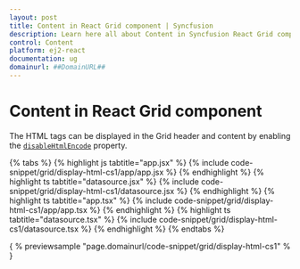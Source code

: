 ```yaml
---
layout: post
title: Content in React Grid component | Syncfusion
description: Learn here all about Content in Syncfusion React Grid component of Syncfusion Essential JS 2 and more.
control: Content 
platform: ej2-react
documentation: ug
domainurl: ##DomainURL##
---
```


# Content in React Grid component

The HTML tags can be displayed in the Grid header and content by enabling the
 [`disableHtmlEncode`](https://ej2.syncfusion.com/angular/documentation/api/grid/column/#disablehtmlencode) property.

{% tabs %}
{% highlight js tabtitle="app.jsx" %}
{% include code-snippet/grid/display-html-cs1/app/app.jsx %}
{% endhighlight %}
{% highlight ts tabtitle="datasource.jsx" %}
{% include code-snippet/grid/display-html-cs1/datasource.jsx %}
{% endhighlight %}
{% highlight ts tabtitle="app.tsx" %}
{% include code-snippet/grid/display-html-cs1/app/app.tsx %}
{% endhighlight %}
{% highlight ts tabtitle="datasource.tsx" %}
{% include code-snippet/grid/display-html-cs1/datasource.tsx %}
{% endhighlight %}
{% endtabs %}

{ % previewsample "page.domainurl/code-snippet/grid/display-html-cs1" % }